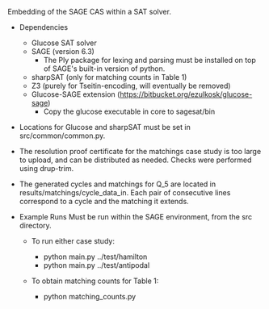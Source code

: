 
Embedding of the SAGE CAS within a SAT solver.

* Dependencies
    * Glucose SAT solver
    * SAGE (version 6.3)
		* The Ply package for lexing and parsing must be installed on top of SAGE's built-in version of python.
	* sharpSAT (only for matching counts in Table 1)
	* Z3 (purely for Tseitin-encoding, will eventually be removed)
	* Glucose-SAGE extension (https://bitbucket.org/ezulkosk/glucose-sage)
	  	* Copy the glucose executable in core to sagesat/bin

* Locations for Glucose and sharpSAT must be set in src/common/common.py.

* The resolution proof certificate for the matchings case study is too large to upload, and can be distributed as needed. Checks were performed using drup-trim.

* The generated cycles and matchings for Q_5 are located in results/matchings/cycle_data_in. Each pair of consecutive lines correspond to a cycle and the matching it extends.

* Example Runs
	Must be run within the SAGE environment, from the src directory.

	* To run either case study:
		* python main.py ../test/hamilton
		* python main.py ../test/antipodal

	* To obtain matching counts for Table 1:
		* python matching_counts.py